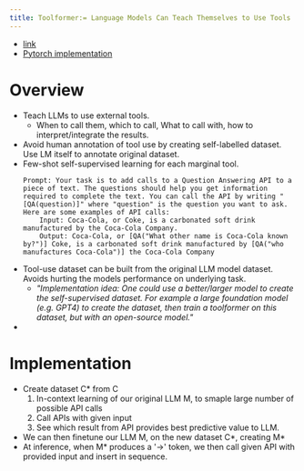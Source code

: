 ```yaml
---
title: Toolformer:= Language Models Can Teach Themselves to Use Tools
---
```


- [link](https://arxiv.org/pdf/2302.04761.pdf)
- [Pytorch implementation](https://github.com/lucidrains/toolformer-pytorch)

# Overview
 - Teach LLMs to use external tools. 
   - When to call them, which to call, What to call with, how to interpret/integrate the results.
 - Avoid human annotation of tool use by creating self-labelled dataset. Use LM itself to annotate original dataset.
 - Few-shot self-supervised learning for each marginal tool.
    ```
    Prompt: Your task is to add calls to a Question Answering API to a piece of text. The questions should help you get information required to complete the text. You can call the API by writing "[QA(question)]" where "question" is the question you want to ask. Here are some examples of API calls:
        Input: Coca-Cola, or Coke, is a carbonated soft drink manufactured by the Coca-Cola Company.
        Output: Coca-Cola, or [QA("What other name is Coca-Cola known by?")] Coke, is a carbonated soft drink manufactured by [QA("who manufactures Coca-Cola")] the Coca-Cola Company
    ```
 - Tool-use dataset can be built from the original LLM model dataset. Avoids hurting the models performance on underlying task.
   - _"Implementation idea: One could use a better/larger model to create the self-supervised dataset. For example a large foundation model (e.g. GPT4) to create the dataset, then train a toolformer on this dataset, but with an open-source model."_
  - 

# Implementation
- Create dataset C* from C
  1. In-context learning of our original LLM M, to smaple large number of possible API calls
  2. Call APIs with given input
  3. See which result from API provides best predictive value to LLM.
- We can then finetune our LLM M, on the new dataset C*, creating M*
- At inference, when M* produces a '->' token, we then call given API with provided input and insert in sequence. 